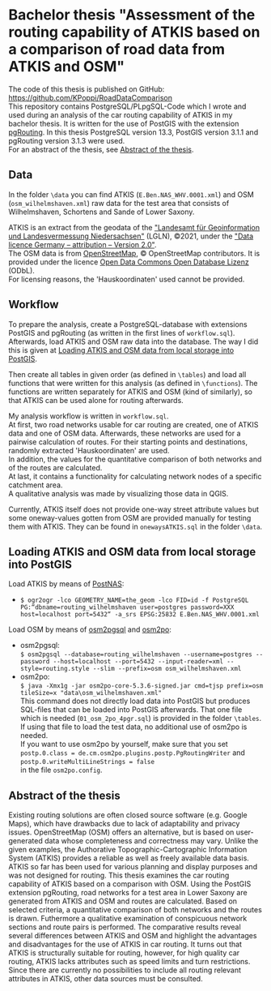 # Bachelor thesis "Assessment of the routing capability of ATKIS based on a comparison of road data from ATKIS and OSM"
The code of this thesis is published on GitHub: https://github.com/KPoppi/RoadDataComparison<br/>
This repository contains PostgreSQL/PLpgSQL-Code which I wrote and used during an analysis of the car routing capability of ATKIS in my bachelor thesis.
It is written for the use of PostGIS with the extension [pgRouting](https://docs.pgrouting.org/3.1/en/index.html).
In this thesis PostgreSQL version 13.3, PostGIS version 3.1.1 and pgRouting version 3.1.3 were used.<br/>
For an abstract of the thesis, see [Abstract of the thesis](https://github.com/KPoppi/RoadDataComparison#abstract-of-the-thesis).

## Data
In the folder ``\data`` you can find ATKIS (``E.Ben.NAS_WHV.0001.xml``) and OSM (``osm_wilhelmshaven.xml``) raw data for the test area that consists of Wilhelmshaven, Schortens and Sande of Lower Saxony.<br/>

ATKIS is an extract from the geodata of the ["Landesamt für Geoinformation und Landesvermessung Niedersachsen"](https://www.lgln.niedersachsen.de/startseite) (LGLN), ©2021, under the
["Data licence Germany – attribution – Version 2.0"](http://www.govdata.de/dl-de/by-2-0).<br/>
The OSM data is from [OpenStreetMap](https://www.openstreetmap.org), © OpenStreetMap contributors. It is provided under the licence [Open Data Commons Open Database Lizenz](https://opendatacommons.org/licenses/odbl/1.0) (ODbL).<br/>
For licensing reasons, the 'Hauskoordinaten' used cannot be provided.

## Workflow
To prepare the analysis, create a PostgreSQL-database with extensions PostGIS and pgRouting (as written in the first lines of ``workflow.sql``).<br/>
Afterwards, load ATKIS and OSM raw data into the database. The way I did this is given at [Loading ATKIS and OSM data from local storage into PostGIS](https://github.com/KPoppi/RoadDataComparison#loading-atkis-and-osm-data-from-local-storage-into-postgis).<br/>

Then create all tables in given order (as defined in ``\tables``) and load all functions that were written for this analysis (as defined in ``\functions``).
The functions are written separately for ATKIS and OSM (kind of similarly), so that ATKIS can be used alone for routing afterwards.<br/>

My analysis workflow is written in ``workflow.sql``.<br/>
At first, two road networks usable for car routing are created, one of ATKIS data and one of OSM data. Afterwards, these networks are used for a pairwise calculation of routes.
For their starting points and destinations, randomly extracted 'Hauskoordinaten' are used.<br/>
In addition, the values for the quantitative comparison of both networks and of the routes are calculated.<br/>
At last, it contains a functionality for calculating network nodes of a specific catchment area.<br/>
A qualitative analysis was made by visualizing those data in QGIS.<br/>

Currently, ATKIS itself does not provide one-way street attribute values but some oneway-values gotten from OSM are provided manually for testing them with ATKIS. They can be found in ``onewaysATKIS.sql`` in the folder ``\data``.

## Loading ATKIS and OSM data from local storage into PostGIS
Load ATKIS by means of [PostNAS](http://trac.wheregroup.com/PostNAS):<br/>
- ``$ ogr2ogr -lco GEOMETRY_NAME=the_geom -lco FID=id -f PostgreSQL PG:“dbname=routing_wilhelmshaven user=postgres password=XXX host=localhost port=5432“ -a_srs EPSG:25832 E.Ben.NAS_WHV.0001.xml``<br/>

Load OSM by means of [osm2pgsql](https://osm2pgsql.org) and [osm2po](https://osm2po.de):<br/>
- osm2pgsql:<br/>
``$ osm2pgsql --database=routing_wilhelmshaven --username=postgres --password --host=localhost --port=5432 --input-reader=xml --style=routing.style --slim --prefix=osm osm_wilhelmshaven.xml``<br/>
- osm2po:<br/>
``$ java -Xmx1g -jar osm2po-core-5.3.6-signed.jar cmd=tjsp prefix=osm tileSize=x "data\osm_wilhelmshaven.xml"``<br/>
This command does not directly load data into PostGIS but produces SQL-files that can be loaded into PostGIS afterwards. That one file which is needed (``01_osm_2po_4pgr.sql``) is provided in the folder ``\tables``. If using that file to load the test data, no additional use of osm2po is needed.<br/>
If you want to use osm2po by yourself, make sure that you set<br/>
``postp.0.class = de.cm.osm2po.plugins.postp.PgRoutingWriter`` and<br/>
``postp.0.writeMultiLineStrings = false``<br/>
in the file ``osm2po.config``.<br/>

## Abstract of the thesis
Existing routing solutions are often closed source software (e.g. Google Maps), which have drawbacks due to lack of adaptability and privacy issues. OpenStreetMap (OSM) offers an alternative, but is based on user-generated data whose completeness and correctness may vary. Unlike the given examples, the Authorative Topographic-Cartographic Information System (ATKIS) provides a reliable as well as freely available data basis. ATKIS so far has been used for various planning and display purposes and was not designed for routing. This thesis examines the car routing capability of ATKIS based on a comparison with OSM. Using the PostGIS extension pgRouting, road networks for a test area in Lower Saxony are generated from ATKIS and OSM and routes are calculated. Based on selected criteria, a quantitative comparison of both networks and the routes is drawn. Futhermore a qualitative examination of conspicuous network sections and route pairs is performed. The comparative results reveal several differences between ATKIS and OSM and highlight the advantages and disadvantages for the use of ATKIS in car routing. It turns out that ATKIS is structurally suitable for routing, however, for high quality car routing, ATKIS lacks attributes such as speed limits and turn restrictions. Since there are currently no possibilities to include all routing relevant attributes in ATKIS, other data sources must be consulted.